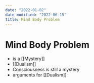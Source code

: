```yaml
---
date: "2022-01-02"
date modified: "2022-06-15"
title: Mind Body Problem
---
```


# Mind Body Problem
- is a [[Mystery]]
- [[Dualism]]
- Consciousness is still a mystery
- arguments for [[Dualism]]
